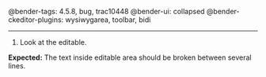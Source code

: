 @bender-tags: 4.5.8, bug, trac10448
@bender-ui: collapsed
@bender-ckeditor-plugins: wysiwygarea, toolbar, bidi

----

1. Look at the editable.

**Expected:** The text inside editable area should be broken between several lines.

